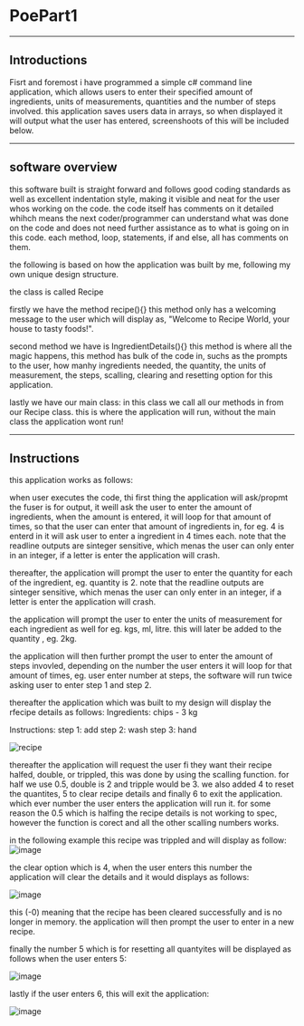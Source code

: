 # PoePart1
--------------
Introductions
--------------
Fisrt and foremost i have programmed a simple c# command line application, which allows users to enter their specified amount of ingredients, units of measurements, quantities and the number of steps involved. this application saves users data in arrays, so when displayed it will output what the user has entered, screenshoots of this will be included below. 

------------------
software overview
------------------
this software built is straight forward and follows good coding standards as well as excellent indentation style, making it visible and neat for the user whos working on the code. the code itself has comments on it detailed whihch means the next coder/programmer can understand what was done on the code and does not need further assistance as to what is going on in this code. each method, loop, statements, if and else, all has comments on them. 


the following is based on how the application was built by me, following my own unique design structure. 

the class is called Recipe

firstly we have the method recipe(){}
this method only has a welcoming message to the user which will display as, "Welcome to Recipe World, your house to tasty foods!".

second method we have is IngredientDetails(){}
this method is where all the magic happens, this method has bulk of the code in, suchs as the prompts to the user, how manhy ingredients needed, the quantity, the units of measurement, the steps, scalling, clearing and resetting option for this application.

lastly we have our main class:
in this class we call all our methods in from our Recipe class. this is where the application will run, without the main class the application wont run!


-------------
Instructions
-------------
this application works as follows:

when user executes the code, thi first thing the application will ask/propmt the fuser is for output, it weill ask the user to enter the amount of ingredients, when the amount is entered, it will loop for that amount of times, so that the user can enter that amount of ingredients in, for eg. 4 is enterd in it will ask user to enter a ingredient in 4 times each. note that the readline outputs are sinteger sensitive, which menas the user can only enter in an integer, if a letter is enter the application will crash.

thereafter, the application will prompt the user to enter the quantity for each of the ingredient, eg. quantity is 2. note that the readline outputs are sinteger sensitive, which menas the user can only enter in an integer, if a letter is enter the application will crash.

the application will prompt the user to enter the units of measurement for each ingredient as well for eg. kgs, ml, litre. this will later be added to the quantity , eg. 2kg.

the application will then further prompt the user to enter the amount of steps invovled, depending on the number the user enters it will loop for that amount of times, eg. user enter number at steps, the software will run twice asking user to enter step 1 and step 2.

thereafter the application which was built to my design will display the rfecipe details as follows: 
Ingredients:
chips - 3 kg

Instructions:
step 1: add
step 2: wash
step 3: hand

![recipe](https://user-images.githubusercontent.com/102582551/234523577-71f9b97e-2846-473b-9757-b99d1fc6343e.PNG)

thereafter the application will request the user fi they want their recipe halfed, double, or trippled, this was done by using the scalling function. for half we use 0.5, double is 2 and tripple would be 3. we also added 4 to reset the quantites, 5 to clear recipe details and finally 6 to exit the application. which ever number the user enters the application will run it. for some reason the 0.5 which is halfing the recipe details is not working to spec, however the function is corect and all the other scalling numbers works. 

in the following example this recipe was trippled and will display as follow:
![image](https://user-images.githubusercontent.com/102582551/234525234-a926804d-61df-4f9d-9ea7-b0cf67ee1b9d.png)

the clear option which is 4, when the user enters this number the application will clear the details and it would displays as follows: 

![image](https://user-images.githubusercontent.com/102582551/234534596-6445818d-921b-4171-8ad1-5240108df677.png)

this (-0) meaning that the recipe has been cleared successfully and is no longer in memory. the application will then prompt the user to enter in a new recipe.

finally the number 5 which is for resetting all quantyites will be displayed as follows when the user enters 5: 

![image](https://user-images.githubusercontent.com/102582551/234537418-754c78bd-1839-421e-a334-8ca7e32ad484.png)


lastly if the user enters 6, this will exit the application:

![image](https://user-images.githubusercontent.com/102582551/234540068-bb6b0af3-0ba6-401a-bbc8-e5d3bb71e177.png)
















